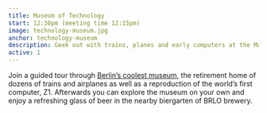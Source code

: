 ```yaml
---
title: Museum of Technology
start: 12:30pm (meeting time 12:15pm)
image: technology-museum.jpg
anchor: technology-museum
description: Geek out with trains, planes and early computers at the Museum of Technology
active: 1
---
```


Join a guided tour through [Berlin’s coolest museum](https://sdtb.de/museum-of-technology/623/), the retirement home of dozens of trains and airplanes as well as a reproduction of the world’s first computer, Z1. Afterwards you can explore the museum on your own and enjoy a refreshing glass of beer in the nearby biergarten of BRLO brewery. 
